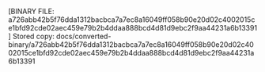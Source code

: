 [BINARY FILE: a726abb42b5f76dda1312bacbca7a7ec8a16049ff058b90e20d02c4002015ce1bfd92cde02aec459e79b2b4ddaa888bcd4d81d9ebc2f9aa44231a6b13391]
Stored copy: docs/converted-binary/a726abb42b5f76dda1312bacbca7a7ec8a16049ff058b90e20d02c4002015ce1bfd92cde02aec459e79b2b4ddaa888bcd4d81d9ebc2f9aa44231a6b13391
